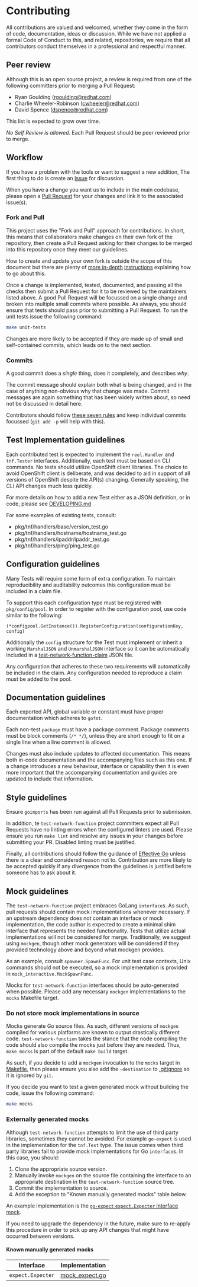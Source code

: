 # Contributing

All contributions are valued and welcomed, whether they come in the form of code, documentation, ideas or discussion.
While we have not applied a formal Code of Conduct to this, and related, repositories, we require that all contributors
conduct themselves in a professional and respectful manner.

## Peer review

Although this is an open source project, a review is required from one of the following committers prior to merging a
Pull Request:

* Ryan Goulding (rgoulding@redhat.com)
* Charlie Wheeler-Robinson (cwheeler@redhat.com)
* David Spence (dspence@redhat.com)

This list is expected to grow over time.

*No Self Review is allowed.*  Each Pull Request should be peer reviewed prior to merge.

## Workflow

If you have a problem with the tools or want to suggest a new addition, The first thing to do is create an
[Issue](https://github.com/test-network-function/test-network-function/issues) for discussion.

When you have a change you want us to include in the main codebase, please open a
[Pull Request](https://github.com/test-network-function/test-network-function/pulls) for your changes and link it to the
associated issue(s).

### Fork and Pull

This project uses the "Fork and Pull" approach for contributions.  In short, this means that collaborators make changes
on their own fork of the repository, then create a Pull Request asking for their changes to be merged into this
repository once they meet our guidelines.

How to create and update your own fork is outside the scope of this document but there are plenty of
[more in-depth](https://gist.github.com/Chaser324/ce0505fbed06b947d962)
[instructions](https://reflectoring.io/github-fork-and-pull/) explaining how to go about this.

Once a change is implemented, tested, documented, and passing all the checks then submit a Pull Request for it to be
reviewed by the maintainers listed above.  A good Pull Request will be focussed on a single change and broken into
multiple small commits where possible.  As always, you should ensure that tests should pass prior to submitting a Pull
Request.  To run the unit tests issue the following command:

```bash
make unit-tests
```

Changes are more likely to be accepted if they are made up of small and self-contained commits, which leads on to
the next section.

### Commits

A good commit does a *single* thing, does it completely, and describes *why*.

The commit message should explain both what is being changed, and in the case of anything non-obvious why that change
was made.  Commit messages are again something that has been widely written about, so need not be discussed in detail
here.

Contributors should follow [these seven rules](https://chris.beams.io/posts/git-commit/#seven-rules) and keep individual
commits focussed (`git add -p` will help with this).

## Test Implementation guidelines

Each contributed test is expected to implement the `reel.Handler` and `tnf.Tester` interfaces.  Additionally, each test
must be based on CLI commands.  No tests should utilize OpenShift client libraries.  The choice to avoid OpenShift
client is deliberate, and was decided to aid in support of all versions of OpenShift despite the API(s) changing.
Generally speaking, the CLI API changes much less quickly.

For more details on how to add a new Test either as a JSON definition, or in code, please see [DEVELOPING.md](DEVELOPING.md)

For some examples of existing tests, consult:

* pkg/tnf/handlers/base/version_test.go
* pkg/tnf/handlers/hostname/hostname_test.go
* pkg/tnf/handlers/ipaddr/ipaddr_test.go
* pkg/tnf/handlers/ping/ping_test.go

## Configuration guidelines

Many Tests will require some form of extra configuration.  To maintain reproducibility and auditability outcomes this
configuration must be included in a claim file.

To support this each configuration type must be registered with `pkg/config/pool`.  In order to register with the
configuration pool, use code similar to the following:

```
(*configpool.GetInstance()).RegisterConfiguration(configurationKey, config)
```

Additionally the `config` structure for the Test must implement or inherit a working `MarshalJSON` and `UnmarshalJSON`
interface so it can be automatically included in a
[test-network-function-claim](https://github.com/test-network-function/test-network-function-claim) JSON file.

Any configuration that adheres to these two requirements will automatically be included in the claim.  Any configuration
needed to reproduce a claim must be added to the pool.

## Documentation guidelines

Each exported API, global variable or constant must have proper documentation which adheres to `gofmt`.

Each non-test `package` must have a package comment.  Package comments must be block comments (`/* */`), unless they are
short enough to fit on a single line when a line comment is allowed.

Changes must also include updates to affected documentation.  This means both in-code documentation and the accompanying
files such as this one.  If a change introduces a new behaviour, interface or capability then it is even more important
that the accompanying documentation and guides are updated to include that information.

## Style guidelines

Ensure `goimports` has been run against all Pull Requests prior to submission.

In addition, te `test-network-function` project committers expect all Pull Requests have no linting errors when the
configured linters are used.  Please ensure you run `make lint` and resolve any issues in your changes before submitting
your PR.  Disabled linting must be justified.

Finally, all contributions should follow the guidance of [Effective Go](https://golang.org/doc/effective_go.html)
unless there is a clear and considered reason not to.  Contribution are more likely to be accepted quickly if any
divergence from the guidelines is justified before someone has to ask about it.

## Mock guidelines

The `test-network-function` project embraces GoLang `interface`s.  As such, pull requests should contain mock
implementations whenever necessary.  If an upstream dependency does not contain an interface or mock implementation,
the code author is expected to create a minimal shim interface that represents the needed functionality.  Tests that
utilize actual implementations will not be considered for merge.  Traditionally, we suggest using `mockgen`, though
other mock generators will be considered if they provided technology above and beyond what mockgen provides.

As an example, consult `spawner.SpawnFunc`.  For unit test case contexts, Unix commands should not be executed, so a
mock implementation is provided in `mock_interactive.MockSpawnFunc`.

Mocks for `test-network-function` interfaces should be auto-generated when possible.  Please add any necessary `mockgen`
implementations to the `mocks` Makefile target.

### Do not store mock implementations in source

Mocks generate Go source files.  As such, different versions of `mockgen` compiled for various platforms are known to
output drastically different code.  `test-network-function` takes the stance that the node compiling the code should
also compile the mocks just before they are needed.  Thus, `make mocks` is part of the default `make build` target.

As such, if you decide to add a `mockgen` invocation to the `mocks` target in [Makefile](Makefile), then please ensure
you also add the `-destination` to [.gitignore](.gitignore) so it is ignored by `git`.

If you decide you want to test a given generated mock without building the code, issue the following command:

```bash
make mocks
```

### Externally generated mocks

Although `test-network-function` attempts to limit the use of third party libraries, sometimes they cannot be avoided.
For example `go-expect` is used in the implementation for the `tnf.Test` type.  The issue comes when third party
libraries fail to provide mock implementations for Go `interface`s.  In this case, you should:

1) Clone the appropriate source version.
2) Manually invoke `mockgen` on the source file containing the interface to an appropriate destination in the
`test-network-function` source tree.
3) Commit the implementation to source.
4) Add the exception to "Known manually generated mocks" table below.

An example implementation is the
[`go-expect` `expect.Expecter` interface mock](pkg/tnf/interactive/mocks/mock_expect.go).

If you need to upgrade the dependency in the future, make sure to re-apply this procedure in order to pick up any
API changes that might have occurred between versions.

#### Known manually generated mocks

Interface|Implementation
---|---
`expect.Expecter`|[mock_expect.go](pkg/tnf/interactive/mocks/mock_expect.go)
